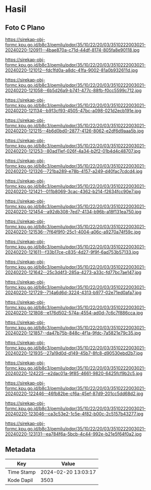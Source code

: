 # Hasil

## Foto C Plano

https://sirekap-obj-formc.kpu.go.id/b8c3/pemilu/pdpr/35/10/22/20/03/3510222003021-20240220-120911--4bae870a-c71d-44df-8174-805fa8e90118.jpg

https://sirekap-obj-formc.kpu.go.id/b8c3/pemilu/pdpr/35/10/22/20/03/3510222003021-20240220-121012--fdc1fd0a-a8dc-41fa-9002-81a0b932611d.jpg

https://sirekap-obj-formc.kpu.go.id/b8c3/pemilu/pdpr/35/10/22/20/03/3510222003021-20240220-121058--6b5d26a9-b741-477c-88fb-f0cc5599c712.jpg

https://sirekap-obj-formc.kpu.go.id/b8c3/pemilu/pdpr/35/10/22/20/03/3510222003021-20240220-121134--b913cf93-4505-47bc-a098-021d2ecb191e.jpg

https://sirekap-obj-formc.kpu.go.id/b8c3/pemilu/pdpr/35/10/22/20/03/3510222003021-20240220-121215--4b6d0bd0-2877-4126-8062-e2df6d9aaa5b.jpg

https://sirekap-obj-formc.kpu.go.id/b8c3/pemilu/pdpr/35/10/22/20/03/3510222003021-20240220-121253--80ad11ef-026f-4a34-b2f2-01b4d4c48707.jpg

https://sirekap-obj-formc.kpu.go.id/b8c3/pemilu/pdpr/35/10/22/20/03/3510222003021-20240220-121326--721ba289-e78b-4157-a249-d40fac7cdcd4.jpg

https://sirekap-obj-formc.kpu.go.id/b8c3/pemilu/pdpr/35/10/22/20/03/3510222003021-20240220-121421--011b8069-3cac-4362-b214-f2634fcc90e7.jpg

https://sirekap-obj-formc.kpu.go.id/b8c3/pemilu/pdpr/35/10/22/20/03/3510222003021-20240220-121454--a92db308-7ed7-4134-b96b-a18f131ea750.jpg

https://sirekap-obj-formc.kpu.go.id/b8c3/pemilu/pdpr/35/10/22/20/03/3510222003021-20240220-121536--7f64f9f0-25c1-4004-a06c-a9270a74f59c.jpg

https://sirekap-obj-formc.kpu.go.id/b8c3/pemilu/pdpr/35/10/22/20/03/3510222003021-20240220-121611--f33b17ce-c835-4d27-9f9f-6ad753b57133.jpg

https://sirekap-obj-formc.kpu.go.id/b8c3/pemilu/pdpr/35/10/22/20/03/3510222003021-20240220-121642--25c3d4f3-285a-4273-a33c-fd77bc7ae147.jpg

https://sirekap-obj-formc.kpu.go.id/b8c3/pemilu/pdpr/35/10/22/20/03/3510222003021-20240220-121729--714a6d6d-3224-4313-b977-02e71ed0afa7.jpg

https://sirekap-obj-formc.kpu.go.id/b8c3/pemilu/pdpr/35/10/22/20/03/3510222003021-20240220-121808--e176d502-574a-4554-ad0d-7c6c7f886cca.jpg

https://sirekap-obj-formc.kpu.go.id/b8c3/pemilu/pdpr/35/10/22/20/03/3510222003021-20240220-121857--da47b75b-848c-4f1a-9fdc-7a5821e79c35.jpg

https://sirekap-obj-formc.kpu.go.id/b8c3/pemilu/pdpr/35/10/22/20/03/3510222003021-20240220-121935--27a19d0d-d149-45b7-8fc8-d90530ebd2b7.jpg

https://sirekap-obj-formc.kpu.go.id/b8c3/pemilu/pdpr/35/10/22/20/03/3510222003021-20240220-124225--e2dac01a-9f85-4661-9820-6425fcf9b2c5.jpg

https://sirekap-obj-formc.kpu.go.id/b8c3/pemilu/pdpr/35/10/22/20/03/3510222003021-20240220-122446--46fb82be-cf6a-45ef-87d9-201cc5dd68d2.jpg

https://sirekap-obj-formc.kpu.go.id/b8c3/pemilu/pdpr/35/10/22/20/03/3510222003021-20240220-123046--ca3c53e2-1c5e-4f82-b00c-2c5157b43277.jpg

https://sirekap-obj-formc.kpu.go.id/b8c3/pemilu/pdpr/35/10/22/20/03/3510222003021-20240220-123131--ea784f6a-5bcb-4c44-992e-b21e5f64f0a2.jpg


## Metadata

| Key        | Value               |
| ---------- | ------------------- |
| Time Stamp | 2024-02-20 13:03:17 |
| Kode Dapil | 3503                |



